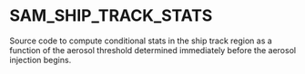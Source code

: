 # SAM_SHIP_TRACK_STATS
Source code to compute conditional stats in the ship track region as a function of the aerosol threshold determined immediately before the aerosol injection begins.
